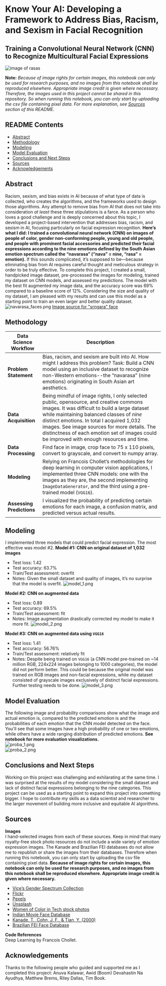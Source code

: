 # Know Your AI: Developing a Framework to Address Bias, Racism, and Sexism in Facial Recognition 
## Training a Convolutional Neural Network (CNN) to Recognize Multicultural Facial Expressions
![image of rasas](https://github.com/jasminevasandani/know-your-ai/blob/master/notebook_images/navarasa_banner.png?raw=true)

**Note:** _Because of image rights for certain images, this notebook can only be used for research purposes, and no images from this notebook shall be reproduced elsewhere. Appropriate image credit is given where necessary. Therefore, the images used in this project cannot be shared in this repository. So when running this notebook, you can only start by uploading the csv file containing pixel data. For more explanation, see [Sources](#Sources) section of this README._
<br>
## README Contents
 - [Abstract](#Abstract)
 - [Methodology](#Methodology)
 - [Modeling](#Modeling)
 - [Model Evaluation](#Model-Evaluation)
 - [Conclusions and Next Steps](#Conclusions-and-Next-Steps)
 - [Sources](#Sources)
 - [Acknowledgements](#Acknowledgements)
 
## Abstract
Racism, sexism, and bias exists in AI because of what type of data is collected, who creates the algorithms, and the frameworks used to design those algorithms. Any attempt to remove bias from AI that does not take into consideration _at least_ these three stipulations is a farce. As a person who loves a good challenge and is deeply concerned about this topic, I developed a project-based intervention that addresses bias, racism, and sexism in AI, focusing particularly on facial expression recognition. **Here’s what I did: I trained a convolutional neural network (CNN) on images of people of color, gender non-conforming people, young and old people, and people with prominent facial accessories and predicted their facial expressions according to the nine emotions defined by the South Asian emotion spectrum called the “navarasa” (“nava” = nine, “rasa” = emotion).** If this sounds complicated, it’s supposed to be—because eliminating bias from AI requires careful thought and meticulous strategy in order to be truly effective. To complete this project, I created a small, handpicked image dataset, pre-processed the images for modeling, trained my dataset on CNN models, and assessed my predictions. The model with the best fit augmented my image data, and the accuracy score was 69% compared to a baseline score of 12%. Considering the size and quality of my dataset, I am pleased with my results and can use this model as a starting point to train an even larger and better quality dataset. 
![navarasa_faces.png](https://github.com/jasminevasandani/know-your-ai/blob/master/notebook_images/navarasa_faces.png?raw=true)
[Image source for "srngara" face](https://www.flickr.com/photos/tjook/4746803656/in/photolist-9XdG49-vcFh7S-62Lxcp-pZWg1t-ain93R-4pF4Tj-qVmc3t-nAdLsE-6AvFTU-eEBsvZ-oeP8XZ-8VQ7Mk-nSHdPx-Ji7CH-nQkN6k-8esBmm-bnJ5Xz-N3Wfum-WKbD95-q1eDgh-e7wfGD-iGsRxx-aHcyre-rBfkRk-az6phv-avEQh5-aipWsh-dNyWsX-XtizkB-jbhRuk-9rgG3b-nZ9ti4-YoYm6E-31Dnp-p4jisb-qouL-9JdMW-4pSazz-8NpcSZ-pHLuGS-8moqdb-dQGBn4-4BZ2ib-p4jivC-21X7AXj-9goFCZ-95nxEX-bo1c8t-bCumKj-q1eRpW)

## Methodology 
| Data Science Workflow       | Description                                                                                                                                                                         |
|-----------------------------|-------------------------------------------------------------------------------------------------------------------------------------------------------------------------------------|
| **Problem Statement**            | Bias, racism, and sexism are built into AI. How might I address this problem? Task: Build a CNN model using an inclusive dataset to recognize non-Western emotions--the “navarasa” (nine emotions) originating in South Asian art aesthetics.                          |
| **Data Acquisition**   | Being mindful of image rights, I only selected public, opensource, and creative commons images. It was difficult to build a large dataset while maintaining balanced classes of _nine_ distinct emotions. In total I acquired 1,032 images. See image sources for more details. The distinctness of each emotion set of images could be improved with enough resources and time. |
| **Data Processing** | Find face in image, crop face to 75 x 110 pixels, convert to grayscale, and convert to numpy array.                                                                                                 |
| **Modeling**                    | Relying on Francois Chollet’s methodologies for deep learning in computer vision applications, I implemented three CNN models: one with the images as they are, the second implementing `ImageDataGenerator`, and the third using a pre-trained model (`VGG16`). |
| **Assessing Predictions**                    | I visualized the probability of predicting certain emotions for each image, a confusion matrix, and predicted versus actual results. |

## Modeling
I implemented three models that could predict facial expression. The most effective was model #2. 
**Model #1: CNN on original dataset of 1,032 images**
  - Test loss: 1.42
  - Test accuracy: 63.7% 
  - Train/Test assessment: overfit 
  - Notes: Given the small dataset and quality of images, it’s no surprise that the model is overfit.
![model_1.png](https://github.com/jasminevasandani/know-your-ai/blob/master/notebook_images/model_1.png?raw=true)

**Model #2: CNN on augmented data**
  - Test loss: 0.89
  - Test accuracy: 69.5% 
  - Train/Test assessment: fit
  - Notes: Image augmentation drastically corrected my model to make it more fit.
![model_2.png](https://github.com/jasminevasandani/know-your-ai/blob/master/notebook_images/model_2.png?raw=true)

**Model #3: CNN on augmented data using `VGG16`**
  - Test loss: 1.41
  - Test accuracy: 56.76% 
  - Train/Test assessment: relatively fit
  - Notes: Despite being trained on `VGG16` (a CNN model pre-trained on ~14 million RGB, 224x224 images belonging to 1000 categories), the model did not perform better. This could be because the original model was trained on RGB images and non-facial expressions, while my dataset consisted of grayscale images exclusively of distinct facial expressions. Further testing needs to be done.
![model_3.png](https://github.com/jasminevasandani/know-your-ai/blob/master/notebook_images/model_3.png?raw=true)

## Model Evaluation
The following image and probability comparisons show what the image and actual emotion is, compared to the predicted emotion is and the probabilities of each emotion that the CNN model detected on the face. You'll see that some images have a high probability of one or two emotions, while others have a wide ranging distribution of predicted emotions. **See notebook for more evaluation visualizations.** 
<br>
![proba_1.png](https://github.com/jasminevasandani/know-your-ai/blob/master/notebook_images/proba_1.png?raw=true)
<br>
![proba_2.png](https://github.com/jasminevasandani/know-your-ai/blob/master/notebook_images/proba_2.png?raw=true)

## Conclusions and Next Steps 
Working on this project was challenging and exhilarating at the same time. I was surprised at the results of my model considering the small dataset and lack of distinct facial expressions belonging to the nine categories. This project can be used as a starting point to expand this project into something bigger. I hope to contribute my skills as a data scientist and researcher to the larger movement of building more inclusive and equitable AI algorithms. 

## Sources 
**Images**
<br>
I hand-selected images from each of these sources. Keep in mind that many royalty-free stock photo resources do not include a wide variety of emotion expression images. The Kanade and Brazilian FEI databases do not allow me to republish or share the images from their databases. Therefore when running this notebook, you can only start by uploading the csv file containing pixel data. **Because of image rights for certain images, this notebook can only be used for research purposes, and no images from this notebook shall be reproduced elsewhere. Appropriate image credit is given where necessary.**
  - [Vice’s Gender Spectrum Collection](https://broadlygenderphotos.vice.com)
  - [Flickr](https://www.flickr.com/) 
  - [Pexels](https://www.pexels.com/)
  - [Unsplash](https://unsplash.com/)
  - [Women of Color in Tech stock photos](https://www.flickr.com/photos/wocintechchat/) 
  - [Indian Movie Face Database](http://cvit.iiit.ac.in/projects/IMFDB/)
  - [Kanade, T., Cohn, J. F., & Tian, Y. (2000)](http://www.consortium.ri.cmu.edu/ckagree/)
  - [Brazilian FEI Face Database](https://fei.edu.br/~cet/facedatabase.html)

**Code References**
<br>
Deep Learning by Francois Chollet.

## Acknowledgements 
Thanks to the following people who guided and supported me as I completed this project: Anuva Kalawar, Awid (Boom) Devahastin Na Ayudhya, Matthew Brems, Riley Dallas, Tim Book.